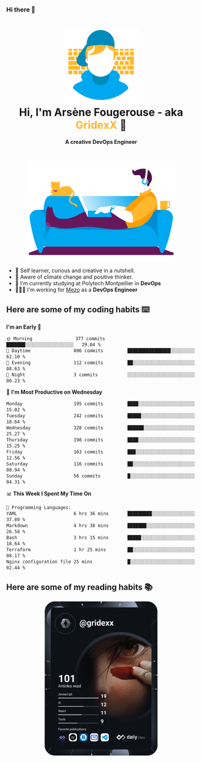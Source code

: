 ### Hi there 👋

<!--
**GridexX/gridexx** is a ✨ _special_ ✨ repository because its `README.md` (this file) appears on your GitHub profile.

Here are some ideas to get you started:

- 🔭 I’m currently working on ...
- 🌱 I’m currently learning ...
- 👯 I’m looking to collaborate on ...
- 🤔 I’m looking for help with ...
- 💬 Ask me about ...
- 📫 How to reach me: ...
- 😄 Pronouns: ...
- ⚡ Fun fact: ...
-->


<!-- Header -->
<h1 align="center">
  <img src="./images/user_profile.png" width="200">
  <br>
  Hi, I'm Arsène Fougerouse - aka <span style="color:#ffb72e">GridexX</span> 👋
</h1>


<p align="center">
  <b>A creative DevOps Engineer </b>
</p>
<br/>
<p align="center">
  <img src="./images/man_couch.png" width="400">
</p>

- 🎨 Self learner, curious and creative in a nutshell. 
- 🌱 Aware of climate change and positive thinker.
- 📕 I'm currently studying at Polytech Montpellier in **DevOps**
- 👨🏻‍💻 I'm working for [Mezo](https://meso-lr.umontpellier.fr/) as a **DevOps Engineer**


## Here are some of my coding habits ⌨️

<!-- Add a section about tech and Ops stack
  Like this one : https://github.com/Xanthus58#-tech-stack
-->
<!--START_SECTION:waka-->
**I'm an Early 🐤** 

```text
🌞 Morning                377 commits         ███████░░░░░░░░░░░░░░░░░░   29.04 % 
🌆 Daytime                806 commits         ████████████████░░░░░░░░░   62.10 % 
🌃 Evening                112 commits         ██░░░░░░░░░░░░░░░░░░░░░░░   08.63 % 
🌙 Night                  3 commits           ░░░░░░░░░░░░░░░░░░░░░░░░░   00.23 % 
```
📅 **I'm Most Productive on Wednesday** 

```text
Monday                   195 commits         ████░░░░░░░░░░░░░░░░░░░░░   15.02 % 
Tuesday                  242 commits         █████░░░░░░░░░░░░░░░░░░░░   18.64 % 
Wednesday                328 commits         ██████░░░░░░░░░░░░░░░░░░░   25.27 % 
Thursday                 198 commits         ████░░░░░░░░░░░░░░░░░░░░░   15.25 % 
Friday                   163 commits         ███░░░░░░░░░░░░░░░░░░░░░░   12.56 % 
Saturday                 116 commits         ██░░░░░░░░░░░░░░░░░░░░░░░   08.94 % 
Sunday                   56 commits          █░░░░░░░░░░░░░░░░░░░░░░░░   04.31 % 
```


📊 **This Week I Spent My Time On** 

```text
💬 Programming Languages: 
YAML                     6 hrs 36 mins       █████████░░░░░░░░░░░░░░░░   37.89 % 
Markdown                 4 hrs 38 mins       ███████░░░░░░░░░░░░░░░░░░   26.58 % 
Bash                     3 hrs 15 mins       █████░░░░░░░░░░░░░░░░░░░░   18.64 % 
Terraform                1 hr 25 mins        ██░░░░░░░░░░░░░░░░░░░░░░░   08.17 % 
Nginx configuration file 25 mins             █░░░░░░░░░░░░░░░░░░░░░░░░   02.44 % 
```


<!--END_SECTION:waka-->

## Here are some of my reading habits 📚
<div  align="center">
  <img src="./images/devcard.svg" width="300">
</div>
